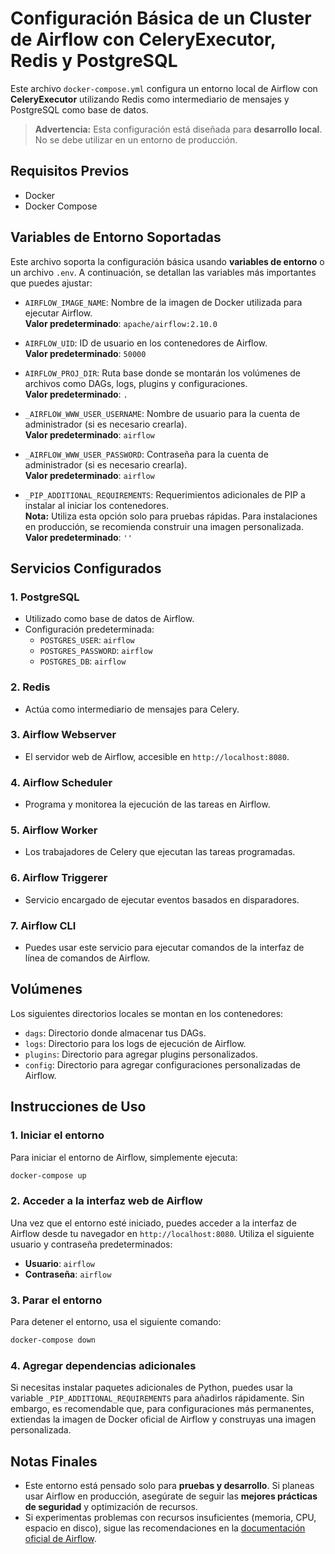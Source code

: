 
# Configuración Básica de un Cluster de Airflow con CeleryExecutor, Redis y PostgreSQL

Este archivo `docker-compose.yml` configura un entorno local de Airflow con **CeleryExecutor** utilizando Redis como intermediario de mensajes y PostgreSQL como base de datos.

> **Advertencia:** Esta configuración está diseñada para **desarrollo local**. No se debe utilizar en un entorno de producción.

## Requisitos Previos

- Docker
- Docker Compose

## Variables de Entorno Soportadas

Este archivo soporta la configuración básica usando **variables de entorno** o un archivo `.env`. A continuación, se detallan las variables más importantes que puedes ajustar:

- `AIRFLOW_IMAGE_NAME`: Nombre de la imagen de Docker utilizada para ejecutar Airflow.  
  **Valor predeterminado**: `apache/airflow:2.10.0`
  
- `AIRFLOW_UID`: ID de usuario en los contenedores de Airflow.  
  **Valor predeterminado**: `50000`

- `AIRFLOW_PROJ_DIR`: Ruta base donde se montarán los volúmenes de archivos como DAGs, logs, plugins y configuraciones.  
  **Valor predeterminado**: `.`
  
- `_AIRFLOW_WWW_USER_USERNAME`: Nombre de usuario para la cuenta de administrador (si es necesario crearla).  
  **Valor predeterminado**: `airflow`
  
- `_AIRFLOW_WWW_USER_PASSWORD`: Contraseña para la cuenta de administrador (si es necesario crearla).  
  **Valor predeterminado**: `airflow`
  
- `_PIP_ADDITIONAL_REQUIREMENTS`: Requerimientos adicionales de PIP a instalar al iniciar los contenedores.  
  **Nota:** Utiliza esta opción solo para pruebas rápidas. Para instalaciones en producción, se recomienda construir una imagen personalizada.  
  **Valor predeterminado**: `''`

## Servicios Configurados

### 1. **PostgreSQL**

- Utilizado como base de datos de Airflow.
- Configuración predeterminada:
  - `POSTGRES_USER`: `airflow`
  - `POSTGRES_PASSWORD`: `airflow`
  - `POSTGRES_DB`: `airflow`
  
### 2. **Redis**

- Actúa como intermediario de mensajes para Celery.

### 3. **Airflow Webserver**

- El servidor web de Airflow, accesible en `http://localhost:8080`.
  
### 4. **Airflow Scheduler**

- Programa y monitorea la ejecución de las tareas en Airflow.

### 5. **Airflow Worker**

- Los trabajadores de Celery que ejecutan las tareas programadas.

### 6. **Airflow Triggerer**

- Servicio encargado de ejecutar eventos basados en disparadores.

### 7. **Airflow CLI**

- Puedes usar este servicio para ejecutar comandos de la interfaz de línea de comandos de Airflow.

## Volúmenes

Los siguientes directorios locales se montan en los contenedores:

- `dags`: Directorio donde almacenar tus DAGs.
- `logs`: Directorio para los logs de ejecución de Airflow.
- `plugins`: Directorio para agregar plugins personalizados.
- `config`: Directorio para agregar configuraciones personalizadas de Airflow.

## Instrucciones de Uso

### 1. Iniciar el entorno

Para iniciar el entorno de Airflow, simplemente ejecuta:

```bash
docker-compose up
```

### 2. Acceder a la interfaz web de Airflow

Una vez que el entorno esté iniciado, puedes acceder a la interfaz de Airflow desde tu navegador en `http://localhost:8080`. Utiliza el siguiente usuario y contraseña predeterminados:

- **Usuario**: `airflow`
- **Contraseña**: `airflow`

### 3. Parar el entorno

Para detener el entorno, usa el siguiente comando:

```bash
docker-compose down
```

### 4. Agregar dependencias adicionales

Si necesitas instalar paquetes adicionales de Python, puedes usar la variable `_PIP_ADDITIONAL_REQUIREMENTS` para añadirlos rápidamente. Sin embargo, es recomendable que, para configuraciones más permanentes, extiendas la imagen de Docker oficial de Airflow y construyas una imagen personalizada.

## Notas Finales

- Este entorno está pensado solo para **pruebas y desarrollo**. Si planeas usar Airflow en producción, asegúrate de seguir las **mejores prácticas de seguridad** y optimización de recursos.
- Si experimentas problemas con recursos insuficientes (memoria, CPU, espacio en disco), sigue las recomendaciones en la [documentación oficial de Airflow](https://airflow.apache.org/docs/apache-airflow/stable/howto/docker-compose/index.html#before-you-begin).

